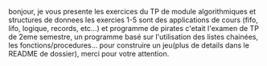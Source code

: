 bonjour, 
je vous presente les exercices du TP de module algorithmiques et structures de donnees
les exercies 1-5 sont des applications de cours (fifo, lifo, logique, records, etc...)
et programme de pirates c'etait l'examen de TP de 2eme semestre, un programme basé sur l'utilisation des listes chainées, les fonctions/procedures... pour construire un jeu(plus de details dans le README de dossier), merci pour votre attention.

